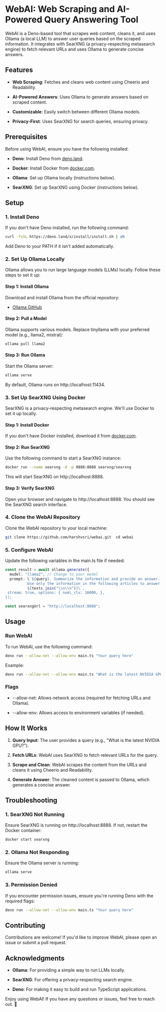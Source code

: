 WebAI: Web Scraping and AI-Powered Query Answering Tool
====================================================================

WebAI is a Deno-based tool that scrapes web content, cleans it, and uses Ollama (a local LLM) to answer user queries based on the scraped information. It integrates with SearXNG (a privacy-respecting metasearch engine) to fetch relevant URLs and uses Ollama to generate concise answers.

Features
--------

*   **Web Scraping**: Fetches and cleans web content using Cheerio and Readability.
    
*   **AI-Powered Answers**: Uses Ollama to generate answers based on scraped content.
    
*   **Customizable**: Easily switch between different Ollama models.
    
*   **Privacy-First**: Uses SearXNG for search queries, ensuring privacy.
    

Prerequisites
-------------

Before using WebAI, ensure you have the following installed:

*  **Deno**: Install Deno from [deno.land](https://deno.land/).
    
*  **Docker**: Install Docker from [docker.com](https://www.docker.com/).
    
*  **Ollama**: Set up Ollama locally (instructions below).
    
*  **SearXNG**: Set up SearXNG using Docker (instructions below).
    

Setup
-----

### 1\. Install Deno

If you don't have Deno installed, run the following command:


```bash
curl -fsSL https://deno.land/x/install/install.sh | sh
```

Add Deno to your PATH if it isn't added automatically.

### 2\. Set Up Ollama Locally

Ollama allows you to run large language models (LLMs) locally. Follow these steps to set it up:

#### Step 1: Install Ollama

Download and install Ollama from the official repository:

*   [Ollama GitHub](https://github.com/jmorganca/ollama)
    

#### Step 2: Pull a Model

Ollama supports various models. Replace tinyllama with your preferred model (e.g., llama2, mistral):

```bash
ollama pull llama2   
```


#### Step 3: Run Ollama

Start the Ollama server:

```bash
ollama serve   
```

By default, Ollama runs on http://localhost:11434.

### 3\. Set Up SearXNG Using Docker

SearXNG is a privacy-respecting metasearch engine. We'll use Docker to set it up locally.

#### Step 1: Install Docker

If you don't have Docker installed, download it from [docker.com](https://www.docker.com/).

#### Step 2: Run SearXNG

Use the following command to start a SearXNG instance:

```bash
docker run --name searxng -d -p 8888:8888 searxng/searxng   
```

This will start SearXNG on http://localhost:8888.

#### Step 3: Verify SearXNG

Open your browser and navigate to http://localhost:8888. You should see the SearXNG search interface.

### 4\. Clone the WebAI Repository

Clone the WebAI repository to your local machine:

```bash
git clone https://github.com/harshvsri/webai.git  cd webai   
```

### 5\. Configure WebAI

Update the following variables in the main.ts file if needed:

```ts
const result = await ollama.generate({
  model: "llama2", // Change to your model
  prompt: \`${query}. Summarize the information and provide an answer.
          Use only the information in the following articles to answer the question:
          ${texts.join("\\n\\n")}\`,
 stream: true, options: { num\_ctx: 16000, },
});
```

```ts
const searxngUrl = "http://localhost:8888";
```
    

Usage
-----

### Run WebAI

To run WebAI, use the following command:

```bash
deno run --allow-net --allow-env main.ts "Your query here"   
```

Example:

```bash
deno run --allow-net --allow-env main.ts "What is the latest NVIDIA GPU?"   
```

### Flags

*   \--allow-net: Allows network access (required for fetching URLs and Ollama).
    
*   \--allow-env: Allows access to environment variables (if needed).
    

How It Works
------------

1.  **Query Input**: The user provides a query (e.g., "What is the latest NVIDIA GPU?").
    
2.  **Fetch URLs**: WebAI uses SearXNG to fetch relevant URLs for the query.
    
3.  **Scrape and Clean**: WebAI scrapes the content from the URLs and cleans it using Cheerio and Readability.
    
4.  **Generate Answer**: The cleaned content is passed to Ollama, which generates a concise answer.

Troubleshooting
---------------

### 1\. SearXNG Not Running

Ensure SearXNG is running on http://localhost:8888. If not, restart the Docker container:

```bash
docker start searxng   
```

### 2\. Ollama Not Responding

Ensure the Ollama server is running:

```bash
ollama serve   
```

### 3\. Permission Denied

If you encounter permission issues, ensure you're running Deno with the required flags:

```bash
deno run --allow-net --allow-env main.ts "Your query here"   
```

Contributing
------------

Contributions are welcome! If you'd like to improve WebAI, please open an issue or submit a pull request.

Acknowledgments
---------------

*   **Ollama**: For providing a simple way to run LLMs locally.
    
*   **SearXNG**: For offering a privacy-respecting search engine.
    
*   **Deno**: For making it easy to build and run TypeScript applications.
    

Enjoy using WebAI! If you have any questions or issues, feel free to reach out. 🚀
